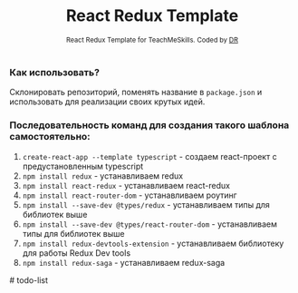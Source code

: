 <h1 align="center">React Redux Template</h1>
<div align="center">
  <sub>React Redux Template for TeachMeSkills. Coded by 
    <a href="https://github.com/dromanchuck">DR</a>
  </sub> 
</div>

<br/>

### Как использовать? ###

Склонировать репозиторий, поменять название в `package.json` и использовать для реализации своих крутых идей.

### Последовательность команд для создания такого шаблона самостоятельно:

1. `create-react-app --template typescript` - создаем react-проект с предустановленным typescript
2. `npm install redux` - устанавливаем redux
3. `npm install react-redux` - устанавливаем react-redux
4. `npm install react-router-dom` - устанавливаем роутинг
5. `npm install --save-dev @types/redux` - устанавливаем типы для библиотек выше
6. `npm install --save-dev @types/react-router-dom` - устанавливаем типы для библиотек выше
7. `npm install redux-devtools-extension` - устанавливаем библиотеку для работы Redux Dev tools
8. `npm install redux-saga` - устанавливаем redux-saga
 


#   t o d o - l i s t  
 